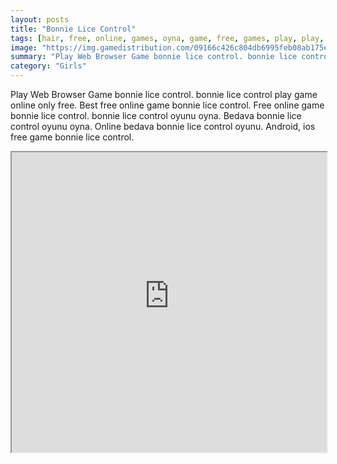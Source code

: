 ```yaml
---
layout: posts
title: "Bonnie Lice Control"
tags: [hair, free, online, games, oyna, game, free, games, play, play, games]
image: "https://img.gamedistribution.com/09166c426c804db6995feb08ab175eb3-512x384.jpeg"
summary: "Play Web Browser Game bonnie lice control. bonnie lice control play game online only free. Best free online game bonnie lice control. Free online game bonnie lice control. bonnie lice control oyunu oyna. Bedava bonnie lice control oyunu oyna. Online bedava bonnie lice control oyunu. Android, ios free game bonnie lice control."
category: "Girls"
---
```


Play Web Browser Game bonnie lice control. bonnie lice control play game online only free. Best free online game bonnie lice control. Free online game bonnie lice control. bonnie lice control oyunu oyna. Bedava bonnie lice control oyunu oyna. Online bedava bonnie lice control oyunu. Android, ios free game bonnie lice control.

<iframe width="100%" height="480px;" src="https://html5.gamedistribution.com/09166c426c804db6995feb08ab175eb3/"></iframe>